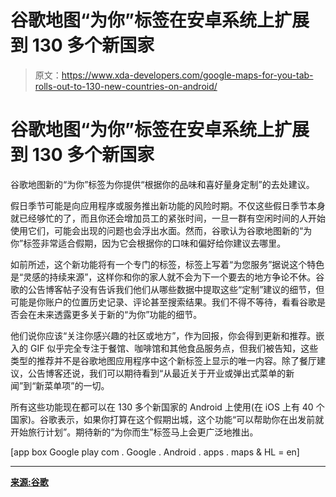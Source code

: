 # 谷歌地图“为你”标签在安卓系统上扩展到 130 多个新国家

> 原文：<https://www.xda-developers.com/google-maps-for-you-tab-rolls-out-to-130-new-countries-on-android/>

# 谷歌地图“为你”标签在安卓系统上扩展到 130 多个新国家

谷歌地图新的“为你”标签为你提供“根据你的品味和喜好量身定制”的去处建议。

假日季节可能是向应用程序或服务推出新功能的风险时期。不仅这些假日季节本身就已经够忙的了，而且你还会增加员工的紧张时间，一旦一群有空闲时间的人开始使用它们，可能会出现的问题也会浮出水面。然而，谷歌认为谷歌地图新的“为你”标签非常适合假期，因为它会根据你的口味和偏好给你建议去哪里。

如前所述，这个新功能将有一个专门的标签，标签上写着“为您服务”据说这个特色是“灵感的持续来源”，这样你和你的家人就不会为下一个要去的地方争论不休。谷歌的公告博客帖子没有告诉我们他们从哪些数据中提取这些“定制”建议的细节，但可能是你账户的位置历史记录、评论甚至搜索结果。我们不得不等待，看看谷歌是否会在未来透露更多关于新的“为你”功能的细节。

他们说你应该“关注你感兴趣的社区或地方”，作为回报，你会得到更新和推荐。嵌入的 GIF 似乎完全专注于餐馆、咖啡馆和其他食品服务点，但我们被告知，这些类型的推荐并不是谷歌地图应用程序中这个新标签上显示的唯一内容。除了餐厅建议，公告博客还说，我们可以期待看到“从最近关于开业或弹出式菜单的新闻”到“新菜单项”的一切。

所有这些功能现在都可以在 130 多个新国家的 Android 上使用(在 iOS 上有 40 个国家)。谷歌表示，如果你打算在这个假期出城，这个功能“可以帮助你在出发前就开始旅行计划”。期待新的“为你而生”标签马上会更广泛地推出。

[app box Google play com . Google . Android . apps . maps & HL = en]

* * *

[**来源:谷歌**](https://www.blog.google/products/maps/you-tab-comes-ios-and-over-130-countries-android/)